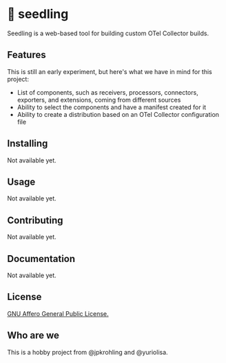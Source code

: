 # 🌱 seedling

Seedling is a web-based tool for building custom OTel Collector builds.

## Features

This is still an early experiment, but here's what we have in mind for this project:

* List of components, such as receivers, processors, connectors, exporters, and extensions, coming from different sources
* Ability to select the components and have a manifest created for it
* Ability to create a distribution based on an OTel Collector configuration file

## Installing

Not available yet.

## Usage

Not available yet.

## Contributing

Not available yet.

## Documentation

Not available yet.

## License

[GNU Affero General Public License.](LICENSE)

## Who are we

This is a hobby project from @jpkrohling and @yuriolisa.
